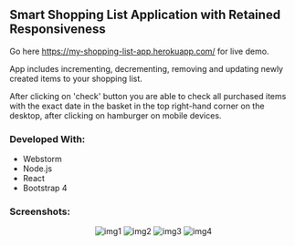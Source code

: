
## Smart Shopping List Application with Retained Responsiveness 

Go here https://my-shopping-list-app.herokuapp.com/ for live demo.

App includes incrementing, decrementing, removing and updating newly created items to your shopping list.

After clicking on 'check' button you are able to check all purchased items with the exact date in the basket in the top right-hand corner on the desktop, after clicking on hamburger on mobile devices.

### Developed With:

- Webstorm
- Node.js
- React
- Bootstrap 4

### Screenshots:

<div style="text-align:center">
  
![img1](https://user-images.githubusercontent.com/21204863/39630693-61e01208-4fb0-11e8-9b92-5fa11fc9d22d.jpg)
![img2](https://user-images.githubusercontent.com/21204863/39630694-6201baca-4fb0-11e8-9155-bf73febe9653.jpg)
![img3](https://user-images.githubusercontent.com/21204863/39630695-62208f22-4fb0-11e8-808b-95b2c3a7ede4.jpg)
![img4](https://user-images.githubusercontent.com/21204863/39630696-623de4e6-4fb0-11e8-92c9-14c879ce6f04.jpg)

</div>




